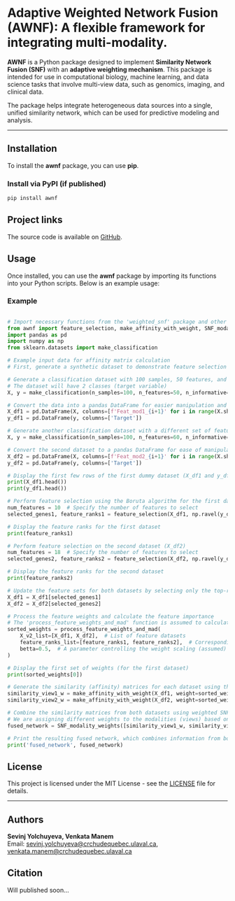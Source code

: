 
# Adaptive Weighted Network Fusion (AWNF): A flexible framework for integrating multi-modality.

**AWNF** is a Python package designed to implement **Similarity Network Fusion (SNF)** with an **adaptive weighting mechanism**. This package is intended for use in computational biology, machine learning, and data science tasks that involve multi-view data, such as genomics, imaging, and clinical data.

The package helps integrate heterogeneous data sources into a single, unified similarity network, which can be used for predictive modeling and analysis.


---

## Installation

To install the **awnf** package, you can use **pip**.

### Install via PyPI (if published)
```bash
pip install awnf
```
## Project links

The source code is available on [GitHub](https://github.com/Manem-Lab/AWNF/tree/main).

## Usage

Once installed, you can use the **awnf** package by importing its functions into your Python scripts. Below is an example usage:

### Example
```python

# Import necessary functions from the 'weighted_snf' package and other libraries
from awnf import feature_selection, make_affinity_with_weight, SNF_modality_weights, process_feature_weights_and_mad
import pandas as pd
import numpy as np
from sklearn.datasets import make_classification

# Example input data for affinity matrix calculation
# First, generate a synthetic dataset to demonstrate feature selection and affinity matrix calculation

# Generate a classification dataset with 100 samples, 50 features, and 2 informative features
# The dataset will have 2 classes (target variable)
X, y = make_classification(n_samples=100, n_features=50, n_informative=2, n_classes=2, random_state=42)

# Convert the data into a pandas DataFrame for easier manipulation and inspection
X_df1 = pd.DataFrame(X, columns=[f'Feat_mod1_{i+1}' for i in range(X.shape[1])])
y_df1 = pd.DataFrame(y, columns=['Target'])

# Generate another classification dataset with a different set of features
X, y = make_classification(n_samples=100, n_features=60, n_informative=2, n_classes=2, random_state=42)

# Convert the second dataset to a pandas DataFrame for ease of manipulation
X_df2 = pd.DataFrame(X, columns=[f'Feat_mod2_{i+1}' for i in range(X.shape[1])])
y_df2 = pd.DataFrame(y, columns=['Target'])

# Display the first few rows of the first dummy dataset (X_df1 and y_df1)
print(X_df1.head())
print(y_df1.head())

# Perform feature selection using the Boruta algorithm for the first dataset (X_df1)
num_features = 10  # Specify the number of features to select
selected_genes1, feature_ranks1 = feature_selection(X_df1, np.ravel(y_df1), num_features=num_features, n_estimators=100)

# Display the feature ranks for the first dataset
print(feature_ranks1)

# Perform feature selection on the second dataset (X_df2)
num_features = 18  # Specify the number of features to select
selected_genes2, feature_ranks2 = feature_selection(X_df2, np.ravel(y_df2), num_features=num_features, n_estimators=50)

# Display the feature ranks for the second dataset
print(feature_ranks2)

# Update the feature sets for both datasets by selecting only the top-ranked features
X_df1 = X_df1[selected_genes1]
X_df2 = X_df2[selected_genes2]

# Process the feature weights and calculate the feature importance
# The 'process_feature_weights_and_mad' function is assumed to calculate weights based on feature ranks
sorted_weights = process_feature_weights_and_mad(
    X_v2_list=[X_df1, X_df2],  # List of feature datasets
    feature_ranks_list=[feature_ranks1, feature_ranks2],  # Corresponding feature ranks
    betta=0.5,  # A parameter controlling the weight scaling (assumed)
)

# Display the first set of weights (for the first dataset)
print(sorted_weights[0])

# Generate the similarity (affinity) matrices for each dataset using the feature weights
similarity_view1_w = make_affinity_with_weight(X_df1, weight=sorted_weights[0]['feature_weight'].to_list())
similarity_view2_w = make_affinity_with_weight(X_df2, weight=sorted_weights[1]['feature_weight'].to_list())

# Combine the similarity matrices from both datasets using weighted SNF (Similarity Network Fusion)
# We are assigning different weights to the modalities (views) based on their importance
fused_network = SNF_modality_weights([similarity_view1_w, similarity_view2_w], weight_modality=[0.8, 0.2])

# Print the resulting fused network, which combines information from both datasets
print('fused_network', fused_network)
```



## License

This project is licensed under the MIT License - see the [LICENSE](LICENSE) file for details.

---

## Authors

**Sevinj Yolchuyeva, Venkata Manem**  
Email: [sevinj.yolchuyeva@crchudequebec.ulaval.ca](mailto:sevinj.yolchuyeva@crchudequebec.ulaval.ca), [venkata.manem@crchudequebec.ulaval.ca](mailto:venkata.manem@crchudequebec.ulaval.ca)


## Citation
Will published soon...